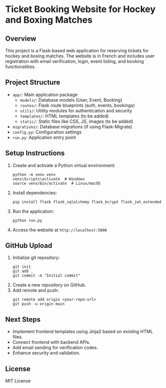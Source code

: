 # Ticket Booking Website for Hockey and Boxing Matches

## Overview
This project is a Flask-based web application for reserving tickets for hockey and boxing matches. The website is in French and includes user registration with email verification, login, event listing, and booking functionalities.

## Project Structure
- `app/`: Main application package
  - `models/`: Database models (User, Event, Booking)
  - `routes/`: Flask route blueprints (auth, events, bookings)
  - `utils/`: Utility modules for authentication and security
  - `templates/`: HTML templates (to be added)
  - `static/`: Static files like CSS, JS, images (to be added)
- `migrations/`: Database migrations (if using Flask-Migrate)
- `config.py`: Configuration settings
- `run.py`: Application entry point

## Setup Instructions
1. Create and activate a Python virtual environment:
   ```
   python -m venv venv
   venv\Scripts\activate  # Windows
   source venv/bin/activate  # Linux/macOS
   ```
2. Install dependencies:
   ```
   pip install flask flask_sqlalchemy flask_bcrypt flask_jwt_extended
   ```
3. Run the application:
   ```
   python run.py
   ```
4. Access the website at `http://localhost:5000`

## GitHub Upload
1. Initialize git repository:
   ```
   git init
   git add .
   git commit -m "Initial commit"
   ```
2. Create a new repository on GitHub.
3. Add remote and push:
   ```
   git remote add origin <your-repo-url>
   git push -u origin main
   ```

## Next Steps
- Implement frontend templates using Jinja2 based on existing HTML files.
- Connect frontend with backend APIs.
- Add email sending for verification codes.
- Enhance security and validation.

## License
MIT License
